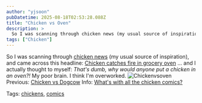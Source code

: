 ```yaml
---
author: "yjsoon"
pubDatetime: 2025-08-18T02:53:28.088Z
title: "Chicken vs Oven"
description: >
  So I was scanning through chicken news (my usual source of inspiration), and came across this headline: Chicken catches fire in grocery oven ... and...
tags: ["Chicken"]
---
```






So I was scanning through [chicken news](http://news.google.com/news?hl=en&btnG=Search+News&q=chicken) (my usual source of inspiration), and came across this headline: [Chicken catches fire in grocery oven](http://www.azcentral.com/community/chandler/articles/1002brk-chicken-ON.html) ... and I actually thought to myself: _That's dumb, why would anyone put a chicken in an oven?!_ My poor brain. I think I'm overworked. ![Chickenvsoven](http://yjblog.stupidchicken.com/wp-content/uploads/2006/10/chickenvsoven.png) Previous: [Chicken vs Dogcow](http://yjblog.stupidchicken.com/archives/2006/08/15/chicken-vs-dogcow) Info: [What's with all the chicken comics?](http://yjblog.stupidchicken.com/archives/2005/10/12/whats-with-all-the-chickens-part-2)

Tags: [chickens](http://www.technorati.com/tag/chickens), [comics](http://www.technorati.com/tag/comics)